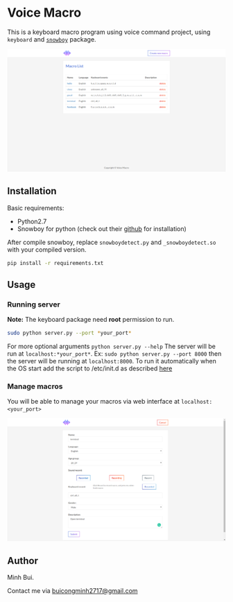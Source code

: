 # Voice Macro
This is a keyboard macro program using voice command project, using `keyboard` and [`snowboy`](https://snowboy.kitt.ai/) package.

![home_page](screenshots/home.png)

## Installation
Basic requirements:
- Python2.7
- Snowboy for python (check out their [github](https://github.com/kitt-ai/snowboy) for installation)

After compile snowboy, replace `snowboydetect.py` and `_snowboydetect.so` with your compiled version.

```bash
pip install -r requirements.txt
```

## Usage

### Running server
**Note:** The keyboard package need **root** permission to run.
```bash
sudo python server.py --port *your_port*
```
For more optional arguments `python server.py --help`
The server will be run at `localhost:*your_port*`. Ex: `sudo python server.py --port 8000` then the server will be running at `localhost:8000`.
To run it automatically when the OS start add the script to /etc/init.d as described [here](https://askubuntu.com/questions/290099/how-to-run-a-script-during-boot-as-root)

### Manage macros
You will be able to manage your macros via web interface at `localhost:<your_port>`

![form_page](screenshots/form.png)

## Author
Minh Bui.

Contact me via buicongminh2717@gmail.com



